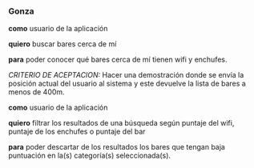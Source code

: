 ### Gonza
**como** usuario de la aplicación

**quiero** buscar bares cerca de mí

**para** poder conocer qué bares cerca de mí tienen wifi y enchufes.


_CRITERIO DE ACEPTACION:_ Hacer una demostración donde se envía la posición actual del usuario al sistema y este devuelve la lista de bares a menos de 400m.


**como** usuario de la aplicación

**quiero** filtrar los resultados de una búsqueda según puntaje del wifi, puntaje de los enchufes o puntaje del bar

**para** poder descartar de los resultados los bares que tengan baja puntuación en la(s) categoría(s) seleccionada(s).

